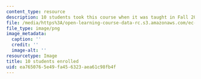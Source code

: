 ```yaml
---
content_type: resource
description: 10 students took this course when it was taught in Fall 2015.
file: /media/https%3A/open-learning-course-data-rc.s3.amazonaws.com/ec-716-d-lab-waste-fall-2015/ea7650765e49fa456323aea61c98fb4f_10.png
file_type: image/png
image_metadata:
  caption: ''
  credit: ''
  image-alt: ''
resourcetype: Image
title: 10 students enrolled
uid: ea765076-5e49-fa45-6323-aea61c98fb4f
---
```

